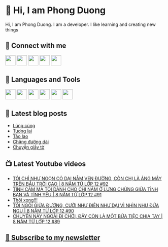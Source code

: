 # 👋 Hi, I am Phong Duong

Hi, I am Phong Duong. I am a developer. I like learning and creating new things

## 🔗 Connect with me
[<img height="32" width="32" src="https://cdn.jsdelivr.net/npm/simple-icons@v3/icons/youtube.svg" />](https://www.youtube.com/channel/UCXykqt3V2-9bYXKWZRcH0rA)
[<img height="32" width="32" src="https://cdn.jsdelivr.net/npm/simple-icons@v3/icons/instagram.svg" />](https://www.instagram.com/phongduonglh)
[<img height="32" width="32" src="https://cdn.jsdelivr.net/npm/simple-icons@v3/icons/twitter.svg" />](https://twitter.com/phongduonglh)
[<img height="32" width="32" src="https://cdn.jsdelivr.net/npm/simple-icons@v3/icons/facebook.svg" />](https://www.facebook.com/phongduonglh)
[<img height="32" width="32" src="https://cdn.jsdelivr.net/npm/simple-icons@v3/icons/linkedin.svg" />](https://www.linkedin.com/in/phongduonglh)

## 🧰 Languages and Tools

[<img height="32" width="32" src="https://cdn.jsdelivr.net/npm/simple-icons@v3/icons/javascript.svg" />](javascript)
[<img height="32" width="32" src="https://cdn.jsdelivr.net/npm/simple-icons@v3/icons/html5.svg" />](html5)
[<img height="32" width="32" src="https://cdn.jsdelivr.net/npm/simple-icons@v3/icons/css3.svg" />](css3)
[<img height="32" width="32" src="https://cdn.jsdelivr.net/npm/simple-icons@v3/icons/node-dot-js.svg" />](nodejs)
[<img height="32" width="32" src="https://cdn.jsdelivr.net/npm/simple-icons@v3/icons/react.svg" />](react)
[<img height="32" width="32" src="https://cdn.jsdelivr.net/npm/simple-icons@v3/icons/vue-dot-js.svg" />](vue)

## 📝 Latest blog posts

<!-- BLOG-POST-LIST:START -->
- [Lủng củng](https://phongduong.dev/blog/2021/08/lung-cung/)
- [Tương lai](https://phongduong.dev/blog/2021/08/tuong-lai/)
- [Tào lao](https://phongduong.dev/blog/2021/07/tao-lao/)
- [Chặng đường dài](https://phongduong.dev/blog/2021/07/chang-duong-dai/)
- [Chuyện giấy tờ](https://phongduong.dev/blog/2021/07/chuyen-giay-to/)
<!-- BLOG-POST-LIST:END -->

## 📺 Latest Youtube videos

<!-- YOUTUBE-VIDEO-LIST:START -->
- [TÔI CHỈ NHƯ NGỌN CỎ DẠI NẰM VEN ĐƯỜNG, CÒN CHỊ LÀ ÁNG MÂY TRÊN BẦU TRỜI CAO | 8 NĂM TỪ LỚP 12 #92](https://www.youtube.com/watch?v=cXw-SSvJXBs)
- [TÌNH CẢM MÀ TÔI DÀNH CHO CHỊ NẰM Ở LƯNG CHỪNG GIỮA TÌNH BẠN VÀ TÌNH YÊU | 8 NĂM TỪ LỚP 12 #91](https://www.youtube.com/watch?v=qjPSXXpSSQY)
- [Thôi xong!!!](https://www.youtube.com/watch?v=a0d2JyWc08w)
- [TÔI NGỒI GIỮA ĐƯỜNG, CƯỜI NHƯ ĐIÊN NHƯ DẠI VÌ NHÌN NHƯ ĐỨA NGU | 8 NĂM TỪ LỚP 12 #90](https://www.youtube.com/watch?v=pGBYMp1DJnk)
- [CHUYẾN NÀY NGOÀI ĐI CHƠI, ĐÂY CÒN LÀ MỘT BỮA TIỆC CHIA TAY | 8 NĂM TỪ LỚP 12 #89](https://www.youtube.com/watch?v=xJfsMR5hKjE)
<!-- YOUTUBE-VIDEO-LIST:END -->

## [💌 Subscribe to my newsletter](https://koogio.substack.com/)
